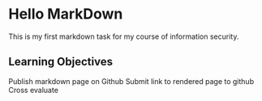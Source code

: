 # Hello MarkDown

This is my first markdown task for my course of information security.

## Learning Objectives
Publish markdown page on Github
Submit link to rendered page to github
Cross evaluate
